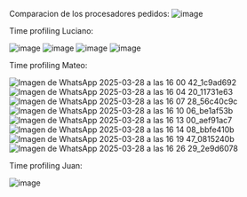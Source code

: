Comparacion de los procesadores pedidos:
![image](https://github.com/user-attachments/assets/8c7c2f97-aeb8-4795-aafa-7748a3d99ae5)


Time profiling Luciano:

![image](https://github.com/user-attachments/assets/26a69502-76dd-4150-8daa-bf96d5d84acf)
![image](https://github.com/user-attachments/assets/8fd530b1-bc73-487a-8016-ae542a7bc70d)
![image](https://github.com/user-attachments/assets/aa2eb064-727a-435b-97de-a31677615b74)
![image](https://github.com/user-attachments/assets/22686e71-5c70-4c0b-a3e7-095e4cb8e452)

Time profiling Mateo:

![Imagen de WhatsApp 2025-03-28 a las 16 00 42_1c9ad692](https://github.com/user-attachments/assets/1410105e-4e38-4099-82eb-a2044ef71c25)
![Imagen de WhatsApp 2025-03-28 a las 16 04 20_11731e63](https://github.com/user-attachments/assets/c74aef08-da78-4afb-99ca-7b6cb817013f)
![Imagen de WhatsApp 2025-03-28 a las 16 07 28_56c40c9c](https://github.com/user-attachments/assets/9a76cdee-155e-4201-9178-1c5928b2bf47)
![Imagen de WhatsApp 2025-03-28 a las 16 10 06_be1af53b](https://github.com/user-attachments/assets/8a761397-17cf-46d0-9dcc-88ba7db82768)
![Imagen de WhatsApp 2025-03-28 a las 16 13 00_aef91ac7](https://github.com/user-attachments/assets/bfc38c2e-fa0d-4653-96a4-dc172121c620)
![Imagen de WhatsApp 2025-03-28 a las 16 14 08_bbfe410b](https://github.com/user-attachments/assets/03878d4c-8c7a-4df7-82d1-bc1526e48ed7)
![Imagen de WhatsApp 2025-03-28 a las 16 19 47_0815240b](https://github.com/user-attachments/assets/2ef5b256-e95f-4c14-a0c2-a76e0340fbde)
![Imagen de WhatsApp 2025-03-28 a las 16 26 29_2e9d6078](https://github.com/user-attachments/assets/a5decbee-e127-4026-8050-3f4cc14eac08)


Time profiling Juan:

![image](https://github.com/user-attachments/assets/956abe79-d28a-4d23-8288-56e5cc9662a8)
